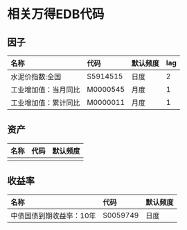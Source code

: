 # 相关万得EDB代码

## 因子

| 名称 | 代码 | 默认频度 | lag |
| :--- | :--- | :--- | :--- |
| 水泥价指数:全国 | S5914515 | 日度 | 2 |
| 工业增加值：当月同比 | M0000545 | 月度 | 1 |
| 工业增加值：累计同比 | M0000011 | 月度 | 1 |

## 资产

| 名称 | 代码 | 默认频度 |
| :--- | :--- | :--- |
|  |  |  |

## 收益率

| 名称 | 代码 | 默认频度 |
| :--- | :--- | :--- |
| 中债国债到期收益率：10年 | S0059749 | 日度 |



